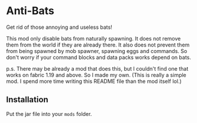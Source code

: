 # Anti-Bats

Get rid of those annoying and useless bats!

This mod only disable bats from naturally spawning. 
It does not remove them from the world if they are already there. 
It also does not prevent them from being spawned by mob spawner, 
spawning eggs and commands. So don't worry if your command blocks 
and data packs works depend on bats.

p.s. There may be already a mod that does this,
but I couldn't find one that works on fabric 1.19 
and above. So I made my own. 
(This is really a simple mod. 
I spend more time writing this README file than 
the mod itself lol.)

## Installation

Put the jar file into your `mods` folder.
